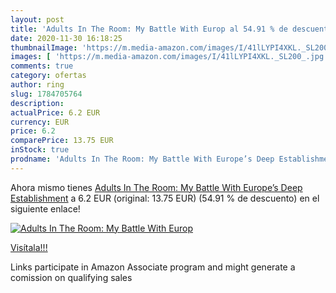 ```yaml
---
layout: post
title: 'Adults In The Room: My Battle With Europ al 54.91 % de descuento'
date: 2020-11-30 16:18:25
thumbnailImage: 'https://m.media-amazon.com/images/I/41lLYPI4XKL._SL200_.jpg'
images: [ 'https://m.media-amazon.com/images/I/41lLYPI4XKL._SL200_.jpg' ]
comments: true
category: ofertas
author: ring
slug: 1784705764
description:
actualPrice: 6.2 EUR
currency: EUR
price: 6.2
comparePrice: 13.75 EUR
inStock: true
prodname: 'Adults In The Room: My Battle With Europe’s Deep Establishment'
---
```


Ahora mismo tienes [Adults In The Room: My Battle With Europe’s Deep Establishment](https://www.amazon.es/dp/1784705764/?tag=tolees-21) a 6.2 EUR (original: 13.75 EUR) (54.91 %  de descuento) en el siguiente enlace!

[![Adults In The Room: My Battle With Europ](https://m.media-amazon.com/images/I/41lLYPI4XKL._SL200_.jpg)](https://www.amazon.es/dp/1784705764/?tag=tolees-21)

[Visítala!!!](https://www.amazon.es/dp/1784705764/?tag=tolees-21)

Links participate in Amazon Associate program and might generate a comission on qualifying sales
